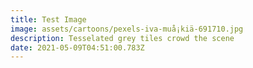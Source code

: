 ```yaml
---
title: Test Image
image: assets/cartoons/pexels-iva-muå¡kiä-691710.jpg
description: Tesselated grey tiles crowd the scene
date: 2021-05-09T04:51:00.783Z
---
```

